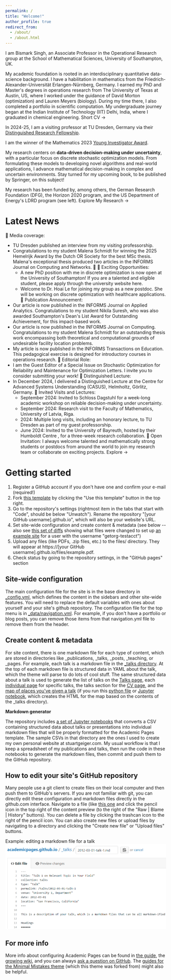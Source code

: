```yaml
---
permalink: /
title: "Welcome!"
author_profile: true
redirect_from: 
  - /about/
  - /about.html
---
```


I am Bismark Singh, an Associate Professor in the Operational Research group at the School of Mathematical Sciences, University of Southampton, UK. 

My academic foundation is rooted in an interdisciplinary quantitative data-science background. I have a habilitation in mathematics from the Friedrich-Alexander-Universität Erlangen-Nürnberg, Germany.  I earned my PhD and Master's degrees in operations research from The University of Texas at Austin, US, where I worked under the guidance of David Morton (optimization) and Lauren Meyers (biology). During my time there, I also completed a portfolio in scientific computation. My undergraduate journey began at the Indian Institute of Technology (IIT) Delhi, India, where I graduated in chemical engineering.  Short CV →

In 2024-25, I am a visiting professor at TU Dresden, Germany via their [Distinguished Research Fellowship](https://tu-dresden.de/bu/wirtschaft/die-fakultaet/news/auszeichnung-von-associate-professor-bismark-singh-als-distinguished-research-fellow).

I am the winner of the Mathematics 2023 [Young Investigator Award](https://www.mdpi.com/journal/mathematics/awards/2137). 

My research centers on **data-driven decision-making under uncertainty**, with a particular focus on discrete stochastic optimization models. From formulating these models to developing novel algorithms and real-world applications, I advance mathematical decision-making in complex and uncertain environments. Stay turned for my upcoming book, to be published by Springer, on this subject!

My research has been funded by, among others, the German Research Foundation (DFG), the Horizon 2020 program, and the US Department of Energy's LDRD program (see left). Explore My Research →

Latest News
======
  🎉 Media coverage: 
-   TU Dresden published an interview from my visiting professorship.
-   Congratulations to my student Malena Schmidt for winning the 2025 Hemelrijk Award by the Dutch OR Society for the best MSc thesis. Malena's exceptional thesis produced two articles in the INFORMS Journal on Computing and Networks. 
  🎉 Exciting Opportunities:
    - A new PhD position with me in discrete optimization is now open at the University of Southampton! If you are a talented and eligible student, please apply through the university website here.
    - Welcome to Dr. Hoai Le for joining my group as a new postdoc. She will be working on discrete optimization with healthcare applications.
  🎉 Publication Announcement: 
  - Our article is now published in the INFORMS Journal on Applied Analytics. Congratulations to my student Nikila Suresh, who was also awarded Southampton's Dean's List Award for Outstanding Achievement, for this impact-based work.
  - Our article is now published in the INFORMS Journal on Computing. Congratulations to my student Malena Schmidt for an outstanding thesis work encompassing both theoretical and computational grounds of undesirable facility location problems.
  - My article is now published in the INFORMS Transactions on Education. This pedagogical exercise is designed for introductory courses in operations research.
  🎉 Editorial Role:
  - I am the Guest Editor of a Special Issue on Stochastic Optimization for Reliability and Maintenance for Optimization Letters. I invite you to consider submitting your work!
  🎉 Distinguished Lecture:
  - In December 2024, I delivered a Distinguished Lecture at the Centre for Advanced Systems Understanding (CASUS), Helmholtz, Görlitz, Germany.
  🎉 Invited Visits and Lectures:
    - September 2024: Invited to Schloss Dagstuhl for a week-long academic workshop on reliable decision-making under uncertainty.
    - September 2024: Research visit to the Faculty of Mathematics, University of Latvia, Riga.
    - 2024: Multiple long visits, including an honorary lecture, to TU Dresden as part of my guest professorship.
    - June 2024: Invited to the University of Bayreuth, hosted by their Humboldt Centre , for a three-week research collaboration.
🎉 Open Invitation: I always welcome talented and mathematically strong students or postdocs from around the world to join my research team or collaborate on exciting projects. Explore →


Getting started
======
1. Register a GitHub account if you don't have one and confirm your e-mail (required!)
1. Fork [this template](https://github.com/academicpages/academicpages.github.io) by clicking the "Use this template" button in the top right. 
1. Go to the repository's settings (rightmost item in the tabs that start with "Code", should be below "Unwatch"). Rename the repository "[your GitHub username].github.io", which will also be your website's URL.
1. Set site-wide configuration and create content & metadata (see below -- also see [this set of diffs](http://archive.is/3TPas) showing what files were changed to set up [an example site](https://getorg-testacct.github.io) for a user with the username "getorg-testacct")
1. Upload any files (like PDFs, .zip files, etc.) to the files/ directory. They will appear at https://[your GitHub username].github.io/files/example.pdf.  
1. Check status by going to the repository settings, in the "GitHub pages" section

Site-wide configuration
------
The main configuration file for the site is in the base directory in [_config.yml](https://github.com/academicpages/academicpages.github.io/blob/master/_config.yml), which defines the content in the sidebars and other site-wide features. You will need to replace the default variables with ones about yourself and your site's github repository. The configuration file for the top menu is in [_data/navigation.yml](https://github.com/academicpages/academicpages.github.io/blob/master/_data/navigation.yml). For example, if you don't have a portfolio or blog posts, you can remove those items from that navigation.yml file to remove them from the header. 

Create content & metadata
------
For site content, there is one markdown file for each type of content, which are stored in directories like _publications, _talks, _posts, _teaching, or _pages. For example, each talk is a markdown file in the [_talks directory](https://github.com/academicpages/academicpages.github.io/tree/master/_talks). At the top of each markdown file is structured data in YAML about the talk, which the theme will parse to do lots of cool stuff. The same structured data about a talk is used to generate the list of talks on the [Talks page](https://academicpages.github.io/talks), each [individual page](https://academicpages.github.io/talks/2012-03-01-talk-1) for specific talks, the talks section for the [CV page](https://academicpages.github.io/cv), and the [map of places you've given a talk](https://academicpages.github.io/talkmap.html) (if you run this [python file](https://github.com/academicpages/academicpages.github.io/blob/master/talkmap.py) or [Jupyter notebook](https://github.com/academicpages/academicpages.github.io/blob/master/talkmap.ipynb), which creates the HTML for the map based on the contents of the _talks directory).

**Markdown generator**

The repository includes [a set of Jupyter notebooks](https://github.com/academicpages/academicpages.github.io/tree/master/markdown_generator
) that converts a CSV containing structured data about talks or presentations into individual markdown files that will be properly formatted for the Academic Pages template. The sample CSVs in that directory are the ones I used to create my own personal website at stuartgeiger.com. My usual workflow is that I keep a spreadsheet of my publications and talks, then run the code in these notebooks to generate the markdown files, then commit and push them to the GitHub repository.

How to edit your site's GitHub repository
------
Many people use a git client to create files on their local computer and then push them to GitHub's servers. If you are not familiar with git, you can directly edit these configuration and markdown files directly in the github.com interface. Navigate to a file (like [this one](https://github.com/academicpages/academicpages.github.io/blob/master/_talks/2012-03-01-talk-1.md) and click the pencil icon in the top right of the content preview (to the right of the "Raw | Blame | History" buttons). You can delete a file by clicking the trashcan icon to the right of the pencil icon. You can also create new files or upload files by navigating to a directory and clicking the "Create new file" or "Upload files" buttons. 

Example: editing a markdown file for a talk
![Editing a markdown file for a talk](/images/editing-talk.png)

For more info
------
More info about configuring Academic Pages can be found in [the guide](https://academicpages.github.io/markdown/), the [growing wiki](https://github.com/academicpages/academicpages.github.io/wiki), and you can always [ask a question on GitHub](https://github.com/academicpages/academicpages.github.io/discussions). The [guides for the Minimal Mistakes theme](https://mmistakes.github.io/minimal-mistakes/docs/configuration/) (which this theme was forked from) might also be helpful.
